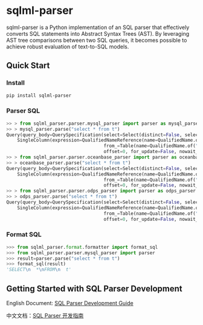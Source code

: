 # sqlml-parser

sqlml-parser is a Python implementation of an SQL parser that effectively converts SQL statements into Abstract Syntax Trees (AST). By leveraging AST tree comparisons between two SQL queries, it becomes possible to achieve robust evaluation of text-to-SQL models.

## Quick Start

### Install
```sh
pip install sqlml-parser
```
### Parser SQL

```python
>> > from sqlml_parser.parser.mysql_parser import parser as mysql_parser
>> > mysql_parser.parse("select * from t")
Query(query_body=QuerySpecification(select=Select(distinct=False, select_items=[
    SingleColumn(expression=QualifiedNameReference(name=QualifiedName.of("*")))]),
                                    from_=Table(name=QualifiedName.of("t"), for_update=False), order_by=[], limit=0,
                                    offset=0, for_update=False, nowait_or_wait=False), order_by=[], limit=0, offset=0)
>> > from sqlml_parser.parser.oceanbase_parser import parser as oceanbase_parser
>> > oceanbase_parser.parse("select * from t")
Query(query_body=QuerySpecification(select=Select(distinct=False, select_items=[
    SingleColumn(expression=QualifiedNameReference(name=QualifiedName.of("*")))]),
                                    from_=Table(name=QualifiedName.of("t"), for_update=False), order_by=[], limit=0,
                                    offset=0, for_update=False, nowait_or_wait=False), order_by=[], limit=0, offset=0)
>> > from sqlml_parser.parser.odps_parser import parser as odps_parser
>> > odps_parser.parse("select * from t")
Query(query_body=QuerySpecification(select=Select(distinct=False, select_items=[
    SingleColumn(expression=QualifiedNameReference(name=QualifiedName.of("*")))]),
                                    from_=Table(name=QualifiedName.of("t"), for_update=False), order_by=[], limit=0,
                                    offset=0, for_update=False, nowait_or_wait=False), order_by=[], limit=0, offset=0)
```

### Format SQL
```python
>>> from sqlml_parser.format.formatter import format_sql
>>> from sqlml_parser.parser.mysql_parser import parser
>>> result=parser.parse("select * from t")
>>> format_sql(result)
'SELECT\n  *\nFROM\n  t'

```
## Getting Started with SQL Parser Development

English Document: [SQL Parser Development Guide](https://github.com/khulnasoft-lab/sqlml-parser/blob/main/docs/docs-en/SQL%20Parser%20Development%20Guide.md)

中文文档：[SQL Parser 开发指南](https://github.com/khulnasoft-lab/sqlml-parser/blob/main/docs/docs-ch/SQL%20Parser%20%E5%BC%80%E5%8F%91%E6%8C%87%E5%8D%97.md)